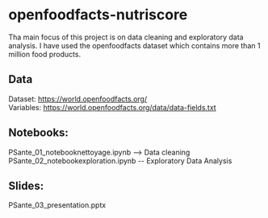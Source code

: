 # openfoodfacts-nutriscore
Tha main focus of this project is on data cleaning and exploratory data analysis. I have used the openfoodfacts dataset which contains more than 1 million food products.

## Data
Dataset: https://world.openfoodfacts.org/  
Variables: https://world.openfoodfacts.org/data/data-fields.txt  

## Notebooks:  
PSante_01_notebooknettoyage.ipynb  --> Data cleaning  
PSante_02_notebookexploration.ipynb  -- Exploratory Data Analysis  

## Slides:  
PSante_03_presentation.pptx
